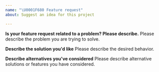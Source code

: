```yaml
---
name: "\U0001F680 Feature request"
about: Suggest an idea for this project

---
```


<!--
Thank you for suggesting an idea to make ShadowNode better.

Please fill in as much of the template below as you're able.
-->

**Is your feature request related to a problem? Please describe.**
Please describe the problem you are trying to solve.

**Describe the solution you'd like**
Please describe the desired behavior.

**Describe alternatives you've considered**
Please describe alternative solutions or features you have considered.
